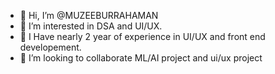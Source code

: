 - 👋 Hi, I’m @MUZEEBURRAHAMAN
- 👀 I’m interested in DSA and UI/UX.
- 🌱 I Have nearly 2 year of experience in UI/UX and front end developement.
- 💞️ I’m looking to collaborate ML/AI project and ui/ux project



